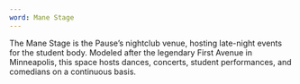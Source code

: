 ```yaml
---
word: Mane Stage
---
```


The Mane Stage is the Pause’s nightclub venue, hosting late-night events for the student body. Modeled after the legendary First Avenue in Minneapolis, this space hosts dances, concerts, student performances, and comedians on a continuous basis.
